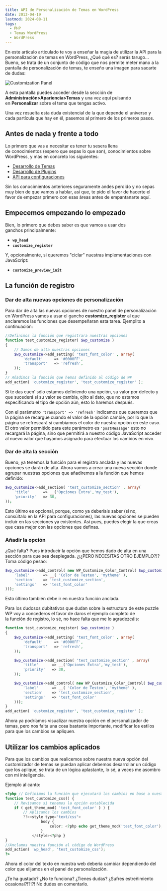 ```yaml
---
title: API de Personalización de Temas en WordPress
date: 2013-04-19
lastmod: 2024-08-11
tags:
  - PHP
  - Temas WordPress
  - WordPress
---
```


<!--kg-card-begin: markdown-->

En este articulo articulado te voy a enseñar la magia de utilizar la API para la personalización de temas en WordPress, ¿Qué qué es? serás tarugo… Bueno, se trata de un conjunto de código que nos permite meter mano a la pantalla de personalización de temas, te enseño una imagen para sacarte de dudas:

![Customization Panel](/old-posts-images/2013/04/Customization-Panel.jpg)

A esta pantalla puedes acceder desde la sección de **Administración>Apariencia>Temas** y una vez aquí pulsando en **Personalizar** sobre el tema que tengas activo.

Una vez resuelta esta duda existencial de la que depende el universo y cada partícula que hay en él, pasemos al primero de los primeros pasos.

## Antes de nada y frente a todo

Lo primero que vas a necesitar es tener tu sesera llena de conocimientos (espero que sepas lo que son), conocimientos sobre WordPress, y más en concreto los siguientes:

- [Desarrollo de Temas](https://codex.wordpress.org/Theme_Development "Desarrollo de Temas (WordPress Codex)")
- [Desarrollo de Plugins](https://codex.wordpress.org/Writing_a_Plugin "Desarrollo de Plugins (Codex WordPress)")
- [API para configuraciones](https://codex.wordpress.org/Settings_API "API para Configuraciones (Codex WordPress)")

Sin los conocimientos anteriores seguramente andes perdido y no sepas muy bien de que vamos a hablar, así que, te pido el favor de hacerte el favor de empezar primero con esas áreas antes de empantanarte aquí.

## Empecemos empezando lo empezado

Bien, lo primero que debes saber es que vamos a usar dos ganchos principalmente:

- **`wp_head`**
- **`customize_register`**

Y, opcionalmente, si queremos "ciclar" nuestras implementaciones con JavaScript:

- **`customize_preview_init`**

## La función de registro

### Dar de alta nuevas opciones de personalización

Para dar de alta las nuevas opciones de nuestro panel de personalización en WordPress vamos a usar el gancho **customize_register** al que anclaremos las funciones que desempeñaran esta tarea. Ejemplito a continuación:

```php
//Definimos la función que registrara nuestras opciones
function test_customize_register( $wp_customize )
{
    // Damos de alta nuestras opciones
    $wp_customize->add_setting( 'test_font_color' , array(
        'default'     => '#0000FF',
        'transport'   => 'refresh',
    ));
}
// Añadimos la función que hemos definido al código de WP
add_action( 'customize_register', 'test_customize_register' );
```

Si te das cuen’ sólo estamos definiendo una opción, su valor por defecto y que sucederá si su valor se cambia, ojito al dato, que no estamos especificando el tipo de opción aún, esto lo haremos después.

Con el parámetro `'transport' => 'refresh'` indicamos que queremos que la página se recargue cuando el valor de la opción cambie, por lo que la página se refrescará si cambiamos el color de nuestra opción en este caso. El otro valor permitido para este parámetro es `'postMessage'` esto no recargará la página, sino que permitirá a nuestro código JavaScript acceder al nuevo valor que hayamos asignado para efectuar los cambios en vivo.

### Dar de alta la sección

Bueno, ya tenemos la función para el registro anclada y las nuevas opciones se darán de alta. Ahora vamos a crear una nueva sección donde agrupar nuestras opciones que añadiremos a la función que hemos definido:

```php
$wp_customize->add_section( 'test_customize_section' , array(
    'title'      => __('Opciones Extra','my_test'),
    'priority'   => 30,
));
```

Esto último es opcional, porque, como ya deberíais saber (si no, consúltalo en la API para configuraciones), las nuevas opciones se pueden incluir en las secciones ya existentes. Así pues, puedes elegir la que creas que casa mejor con las opciones que definas.

### Añadir la opción

¿Qué falta? Pues introducir la opción que hemos dado de alta en una sección para que sea desplegada. ¿¡¿PERO NECESITAS OTRO EJEMPLO?!? Toma código pesao:

```php
$wp_customize->add_control( new WP_Customize_Color_Control( $wp_customize, 'test_color', array(
	'label'      => __( 'Color de Testeo', 'mytheme' ),
	'section'    => 'test_customize_section',
	'settings'   => 'test_font_color'
)));
```

Esto último también debe ir en nuestra función anclada.

Para los dudosos dubitativos que dudan sobre la estructura de este puzzle WP voy a concederos el favor de daros el ejemplo completo de la función de registro, lo sé, no hace falta que me lo agradezcáis:

```php
function test_customize_register( $wp_customize )
{
    $wp_customize->add_setting( 'test_font_color' , array(
        'default'     => '#0000FF',
        'transport'   => 'refresh',
    ));

	$wp_customize->add_section( 'test_customize_section' , array(
		'title'      => __('Opciones Extra','my_test'),
		'priority'   => 30,
	));

	$wp_customize->add_control( new WP_Customize_Color_Control( $wp_customize, 'test_color', array(
		'label'      => __( 'Color de Testeo', 'mytheme' ),
		'section'    => 'test_customize_section',
		'settings'   => 'test_font_color'
	)));
}
add_action( 'customize_register', 'test_customize_register' );
```

Ahora ya podríamos visualizar nuestra opción en el personalizador de temas, pero nos falta una cosa bastante importante, modificar los estilos para que los cambios se apliquen.

## Utilizar los cambios aplicados

Para que los cambios que realicemos sobre nuestra nueva opción del customizador de temas se puedan aplicar debemos desarrollar un código que los aplique, se trata de un lógica aplastante, lo sé, a veces me asombro con mi inteligencia.

Ejemplo al canto:

```php
<?php // Definimos la función que ejecutará los cambios en base a nuestra opción
function test_customize_css() {
    // Revisamos si tenemos la opción establecida
    if ( get_theme_mod( 'test_font_color' ) ) {
        // Aplicamos los cambios
        ??><style type="text/css">
                body {
                    color: <?php echo get_theme_mod('test_font_color'); ?>
                }
            </style><?php }
}
//Anclamos nuestra función al código de WordPress
add_action( 'wp_head', 'test_customize_css');
?>
```

Ahora el color del texto en nuestra web debería cambiar dependiendo del color que elijamos en el panel de personalización.

¿Te ha gustado? ¿No te funciona? ¿Tienes dudas? ¿Sufres estreñimiento ocasional?!?!?! No dudes en comentarlo.

<!--kg-card-end: markdown-->

